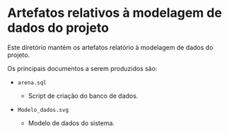 # Artefatos relativos à modelagem de dados do projeto

Este diretório mantém os artefatos relatório à modelagem de dados do projeto. 

Os principais documentos a serem produzidos são:


* `arena.sql`
	* Script de criação do banco de dados.

* `Modelo_dados.svg`
	* Modelo de dados do sistema.


